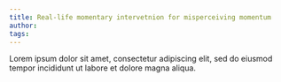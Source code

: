 ```yaml
---
title: Real-life momentary intervetnion for misperceiving momentum
author: 
tags: 
---
```


Lorem ipsum dolor sit amet, consectetur adipiscing elit, sed do eiusmod tempor incididunt ut labore et dolore magna aliqua.
